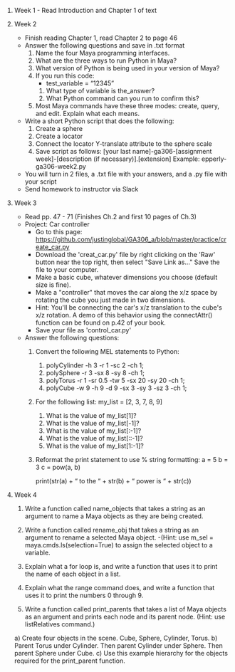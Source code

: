 1. Week 1 - Read Introduction and Chapter 1 of text

1. Week 2
    - Finish reading Chapter 1, read Chapter 2 to page 46
    - Answer the following questions and save in .txt format
        1. Name the four Maya programming interfaces.
        1. What are the three ways to run Python in Maya?
        1. What version of Python is being used in your version of Maya?
        1. If you run this code:
            - test_variable = “12345”
            1. What type of variable is the_answer?  
            1. What Python command can you run to confirm this?
        1. Most Maya commands have these three modes: create, query, and edit. Explain what each means.
    - Write a short Python script that does the following:
        1. Create a sphere
        1. Create a locator
        1. Connect the locator Y-translate attribute to the sphere scale
        1. Save script as follows: [your last name]-ga306-[assignment week]-[description (if necessary)].[extension]
        Example: epperly-ga306-week2.py
    - You will turn in 2 files, a .txt file with your answers, and a .py file with your script
    - Send homework to instructor via Slack

1. Week 3
    - Read pp. 47 - 71 (Finishes Ch.2 and first 10 pages of Ch.3)
    - Project: Car controller
      - Go to this page: https://github.com/justinglobal/GA306_a/blob/master/practice/create_car.py
      - Download the 'creat_car.py' file by right clicking on the 'Raw' button near the top right, then select "Save Link as..." Save the file to your computer.
      - Make a basic cube, whatever dimensions you choose (default size is fine).
      - Make a "controller" that moves the car along the x/z space by rotating the cube you just made in two dimensions.
      - Hint: You'll be connecting the car's x/z translation to the cube's x/z rotation. A demo of this behavior using the connectAttr() function can be found on p.42 of your book.
      - Save your file as 'control_car.py'
    - Answer the following questions:
      1. Convert the following MEL statements to Python:
          1. polyCylinder -h 3 -r 1 -sc 2 -ch 1;
          1. polySphere -r 3 -sx 8 -sy 8 -ch 1;
          1. polyTorus -r 1 -sr 0.5 -tw 5 -sx 20 -sy 20 -ch 1;
          1. polyCube -w 9 -h 9 -d 9 -sx 3 -sy 3 -sz 3 -ch 1;
      1. For the following list: my_list = [2, 3, 7, 8, 9]
          1. What is the value of my_list[1]?
          1. What is the value of my_list[-1]?
          1. What is the value of my_list[:-1]?
          1. What is the value of my_list[::-1]?
          1. What is the value of my_list[1:-1]?
      1. Reformat the print statement to use % string formatting:
          a = 5
          b = 3
          c = pow(a, b)

          print(str(a) + “ to the “ + str(b) + “ power is “ + str(c))

1. Week 4
    1. Write a function called name_objects that takes a string as an argument to name a Maya objects as they are being created.

    1. Write a function called rename_obj that takes a string as an argument to rename a selected Maya object.
  	-(Hint: use  m_sel = maya.cmds.ls(selection=True)   to assign the selected object to a variable.

    1. Explain what a for loop is, and write a function that uses it to print the name of each object in a list.

    1. Explain what the range command does, and write a function that uses it to print the numbers 0 through 9.

    1. Write a function called print_parents that takes a list of Maya objects as an argument and prints each node and its parent node.
      (Hint: use listRelatives command.)

  	  a) Create four objects in the scene.  Cube, Sphere, Cylinder, Torus.
  	  b) Parent Torus under Cylinder. Then parent Cylinder under Sphere. Then parent Sphere under Cube.
  	  c) Use this example hierarchy for the objects required for the print_parent function.
